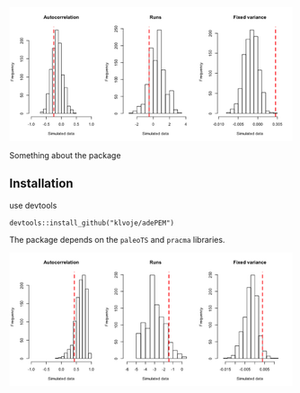 ![adequate.BM](https://github.com/klvoje/adePEM/blob/master/extra/adequast_BM.png)

Something about the package

## Installation

use devtools
```
devtools::install_github("klvoje/adePEM")
```

The package depends on the `paleoTS` and `pracma` libraries.

![adequate.DT](https://github.com/klvoje/adePEM/blob/master/extra/adequasy.trend.png)

